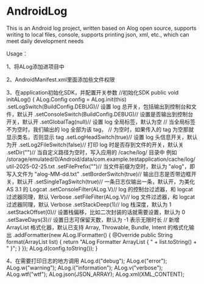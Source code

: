 # AndroidLog
This is an Android log project, written based on Alog open source, supports writing to local files, console, supports printing json, xml, etc., which can meet daily development needs


Usage：

1、将ALog添加进项目中

2、AndroidManifest.xml里面添加些文件权限
    <uses-permission android:name="android.permission.READ_EXTERNAL_STORAGE"/>
    <uses-permission android:name="android.permission.WRITE_EXTERNAL_STORAGE"/>
    
3、在application初始化SDK，并配置开关参数
    //初始化SDK
    public void initALog() {
        ALog.Config config = ALog.init(this)
                .setLogSwitch(BuildConfig.DEBUG)// 设置 log 总开关，包括输出到控制台和文件，默认开
                .setConsoleSwitch(BuildConfig.DEBUG)// 设置是否输出到控制台开关，默认开
                .setGlobalTag(null)// 设置 log 全局标签，默认为空
                // 当全局标签不为空时，我们输出的 log 全部为该 tag，
                // 为空时，如果传入的 tag 为空那就显示类名，否则显示 tag
                .setLogHeadSwitch(true)// 设置 log 头信息开关，默认为开
                .setLog2FileSwitch(false)// 打印 log 时是否存到文件的开关，默认关
                .setDir("")// 当自定义路径为空时，写入应用的 /cache/log/ 目录中 例如 /storage/emulated/0/Android/data/com.example.testapplication/cache/log/util-2025-02-25.txt
                .setFilePrefix("")// 当文件前缀为空时，默认为 "alog"，即写入文件为 "alog-MM-dd.txt"
                .setBorderSwitch(true)// 输出日志是否带边框开关，默认开
                .setSingleTagSwitch(true)// 一条日志仅输出一条，默认开，为美化 AS 3.1 的 Logcat
                .setConsoleFilter(ALog.V)// log 的控制台过滤器，和 logcat 过滤器同理，默认 Verbose
                .setFileFilter(ALog.V)// log 文件过滤器，和 logcat 过滤器同理，默认 Verbose
                .setStackDeep(1)// log 栈深度，默认为 1
                .setStackOffset(0)// 设置栈偏移，比如二次封装的话就需要设置，默认为 0
                .setSaveDays(3)// 设置日志可保留天数，默认为 -1 表示无限时长
                // 新增 ArrayList 格式化器，默认已支持 Array, Throwable, Bundle, Intent 的格式化输出
                .addFormatter(new ALog.IFormatter<ArrayList>() {
                    @Override
                    public String format(ArrayList list) {
                        return "ALog Formatter ArrayList { " + list.toString() + " }";
                    }
                });
        ALog.d(config.toString());
    }
    
4、在需要打印日志的地方调用
    ALog.d("debug");
    ALog.e("error");
    ALog.w("warning");
    ALog.i("information");
    ALog.v("verbose");
    ALog.wtf("wtf");
    ALog.json(JSON_ARRAY);
    ALog.xml(XML_CONTENT);
